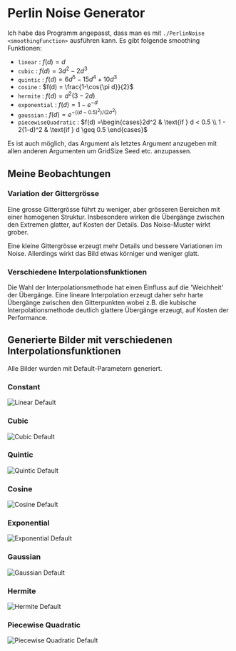 # Perlin Noise Generator

Ich habe das Programm angepasst, dass man es mit `./PerlinNoise <smoothingFunction>` ausführen kann. Es gibt folgende smoothing Funktionen:

- `linear` : $f(d) = d$
- `cubic` : $f(d) = 3d^2 - 2d^3$
- `quintic` : $f(d) = 6d^5 - 15d^4 + 10d^3$
- `cosine` : $f(d) = \frac{1-\cos{\pi d}}{2}$
- `hermite` : $f(d) = d^2(3 - 2d)$
- `exponential` : $f(d) = 1 - e^{-d}$
- `gaussian` : $f(d) = e^{-((d - 0.5)^2) / (2\sigma^2)}$
- `piecewiseQuadratic` :
  $f(d) =\begin{cases}2d^2 & \text{if } d < 0.5 \\ 1 - 2(1-d)^2 & \text{if } d \geq 0.5 \end{cases}$

Es ist auch möglich, das Argument als letztes Argument anzugeben mit allen anderen Argumenten um GridSize Seed etc. anzupassen.

## Meine Beobachtungen

### Variation der Gittergrösse

Eine grosse Gittergrösse führt zu weniger, aber grösseren Bereichen mit einer homogenen Struktur. Insbesondere wirken die Übergänge zwischen den Extremen glatter, auf Kosten der Details. Das Noise-Muster wirkt grober.

Eine kleine Gittergrösse erzeugt mehr Details und bessere Variationen im Noise. Allerdings wirkt das Bild etwas körniger und weniger glatt.

### Verschiedene Interpolationsfunktionen

Die Wahl der Interpolationsmethode hat einen Einfluss auf die 'Weichheit' der Übergänge. Eine lineare Interpolation erzeugt daher sehr harte Übergänge zwischen den Gitterpunkten wobei z.B. die kubische Interpolationsmethode deutlich glattere Übergänge erzeugt, auf Kosten der Performance.

## Generierte Bilder mit verschiedenen Interpolationsfunktionen

Alle Bilder wurden mit Default-Parametern generiert.

### Constant

![Linear Default](Images/linear_default.png "Linear interpolation smoothing function")

### Cubic

![Cubic Default](Images/cubic_default.png "Cubic interpolation smoothing function")

### Quintic

![Quintic Default](Images/quintic_default.png "Smoother interpolation smoothing function")

### Cosine

![Cosine Default](Images/cosine_default.png "Cosine interpolation smoothing function")

### Exponential

![Exponential Default](Images/exponential_default.png "Exponential interpolation smoothing function")

### Gaussian

![Gaussian Default](Images/gaussian_default.png "Gaussian interpolation smoothing function")

### Hermite

![Hermite Default](Images/hermite_default.png "Hermite interpolation smoothing function")

### Piecewise Quadratic

![Piecewise Quadratic Default](Images/piecewiseQuadratic_default.png "Piecewise quadratic interpolation smoothing function")
